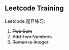 ## Leetcode Training

Leetcode 题目练习:

1. ~~Two Sum~~
2. ~~Add Two Numbers~~
13. ~~Roman to Integer~~